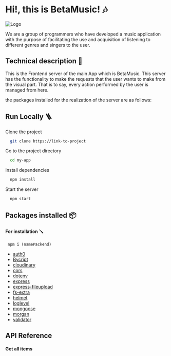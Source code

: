 

# Hi!, this is BetaMusic! 🎶


![Logo](https://i.pinimg.com/564x/7b/f0/96/7bf0966c14e09fba8792f94eba43a20d.jpg)


We are a group of programmers who have developed a music application with the purpose of facilitating the use and acquisition of listening to different genres and singers to the user. 

## Technical description 🤖

This is the Frontend server of the main App which is BetaMusic.
This server has the functionality to make the requests that the user wants to make from the visual part.
That is to say, every action performed by the user is managed from here.



the packages installed for the realization of the server are as follows:




## Run Locally 🪜

Clone the project

```bash
  git clone https://link-to-project
```

Go to the project directory

```bash
  cd my-app
```

Install dependencies

```bash
  npm install
```

Start the server

```bash
  npm start
```


## Packages installed 📦
#### For installation 🪛

```http
 npm i (namePackend)
```


 - [auth0](https://www.npmjs.com/package/@auth0/auth0-react)
 - [Bycript](https://www.npmjs.com/package/bcrypt)
- [cloudinary](https://www.npmjs.com/package/cloudinary)
- [cors](https://www.npmjs.com/package/cors)
- [dotenv](https://www.npmjs.com/package/dotenv)
- [express](https://www.npmjs.com/package/express)
- [express-fileupload](https://www.npmjs.com/package/express-fileupload)
- [fs-extra](https://www.npmjs.com/package/fs-extra)
- [helmet](https://www.npmjs.com/package/helmet)
- [loglevel](https://www.npmjs.com/package/loglevel)
- [mongoose](https://www.npmjs.com/package/mongoose)
- [morgan](https://www.npmjs.com/package/morgan)
- [validator](https://www.npmjs.com/package/validator)
## API Reference

#### Get all items








